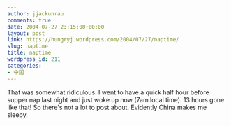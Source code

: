 ```yaml
---
author: jjackunrau
comments: true
date: 2004-07-27 23:15:00+00:00
layout: post
link: https://hungryj.wordpress.com/2004/07/27/naptime/
slug: naptime
title: naptime
wordpress_id: 211
categories:
- 中国
---
```


That was somewhat ridiculous.  I went to have a quick half hour before supper nap last night and just woke up now (7am local time).  13 hours gone like that!  So there's not a lot to post about.  Evidently China makes me sleepy.
